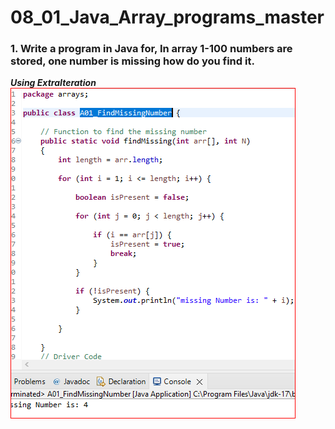 # 08_01_Java_Array_programs_master


  ### 1.	Write a program in Java for, In array 1-100 numbers are stored, one number is missing how do you find it.
     
   ***Using ExtraIteration***
    ![ScreenShot](images/A01_FindMissingNumber.PNG)
